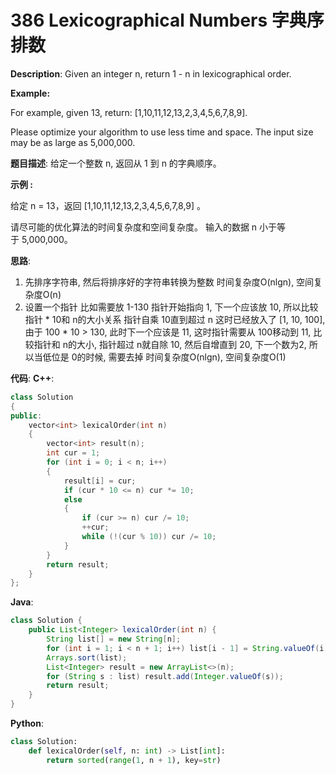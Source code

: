 # 386 Lexicographical Numbers 字典序排数

__Description__:
Given an integer n, return 1 - n in lexicographical order.

__Example:__

For example, given 13, return: [1,10,11,12,13,2,3,4,5,6,7,8,9].

Please optimize your algorithm to use less time and space. The input size may be as large as 5,000,000.

__题目描述__:
给定一个整数 n, 返回从 1 到 n 的字典顺序。

__示例 :__

给定 n = 13，返回 [1,10,11,12,13,2,3,4,5,6,7,8,9] 。

请尽可能的优化算法的时间复杂度和空间复杂度。 输入的数据 n 小于等于 5,000,000。

__思路__:

1. 先排序字符串, 然后将排序好的字符串转换为整数
时间复杂度O(nlgn), 空间复杂度O(n)
2. 设置一个指针
比如需要放 1-130
指针开始指向 1, 下一个应该放 10, 所以比较指针 \* 10和 n的大小关系
指针自乘 10直到超过 n
这时已经放入了 [1, 10, 100],
由于 100 \* 10 > 130, 此时下一个应该是 11, 这时指针需要从 100移动到 11, 比较指针和 n的大小, 指针超过 n就自除 10, 然后自增直到 20, 下一个数为2, 所以当低位是 0的时候, 需要去掉
时间复杂度O(nlgn), 空间复杂度O(1)

__代码__:
__C++__:

```C++
class Solution 
{
public:
    vector<int> lexicalOrder(int n) 
    {
        vector<int> result(n);
        int cur = 1;
        for (int i = 0; i < n; i++)
        {
            result[i] = cur;
            if (cur * 10 <= n) cur *= 10;
            else
            {
                if (cur >= n) cur /= 10;
                ++cur;
                while (!(cur % 10)) cur /= 10;
            }
        }
        return result;
    }
};
```

__Java__:

```Java
class Solution {
    public List<Integer> lexicalOrder(int n) {
        String list[] = new String[n];
        for (int i = 1; i < n + 1; i++) list[i - 1] = String.valueOf(i);
        Arrays.sort(list);
        List<Integer> result = new ArrayList<>(n);
        for (String s : list) result.add(Integer.valueOf(s));
        return result;
    }
}
```

__Python__:

```Python
class Solution:
    def lexicalOrder(self, n: int) -> List[int]:
        return sorted(range(1, n + 1), key=str)
```
